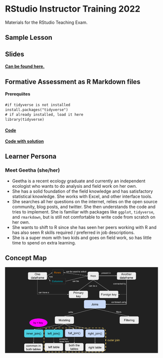 # RStudio Instructor Training 2022

Materials for the RStudio Teaching Exam.

## Sample Lesson

## Slides

#### [Can be found here.](https://docs.google.com/presentation/d/1jCAd8P1eM95nmtVICUGFEzP08NQb5mSBAow2R15tSxQ/edit#slide=id.g1147414b3bf_0_352)

## Formative Assessment as R Markdown files

#### Prerequiites 

```{r}
#if tidyverse is not installed 
install.packages("tidyverse")
# if already installed, load it here
library(tidyverse)
```

#### [Code](https://github.com/adithirgis/rstudio_instructor_training/blob/main/code.Rmd)

#### [Code with solution](https://github.com/adithirgis/rstudio_instructor_training/blob/main/code_solution.Rmd)

## Learner Persona

### Meet Geetha (she/her)

-   Geetha is a recent ecology graduate and currently an independent ecologist who wants to do analysis and field work on her own.
-   She has a solid foundation of the field knowledge and has satisfactory statistical knowledge. She works with Excel, and other interface tools.
-   She searches all her questions on the internet, relies on the open source community, blog posts, and twitter. She then understands the code and tries to implement. She is familiar with packages like `ggplot`, `tidyverse`, and `rmarkdown`, but is still not comfortable to write code from scratch on her own.
-   She wants to shift to R since she has seen her peers working with R and has also seen R skills required / preferred in job descriptions.
-   She is a super mom with two kids and goes on field work, so has little time to spend on extra learning.

## Concept Map

![](images/RStudio%202022,%20Teaching%20Exam%20-%20Mutating%20Joins.png)
